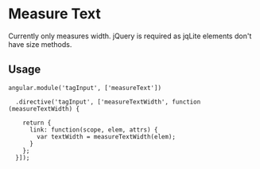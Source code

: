 Measure Text
============

Currently only measures width. jQuery is required as jqLite elements don't have size methods.

Usage
-----

    angular.module('tagInput', ['measureText'])

      .directive('tagInput', ['measureTextWidth', function (measureTextWidth) {

        return {
          link: function(scope, elem, attrs) {
            var textWidth = measureTextWidth(elem);
          }
        };
      }]);
